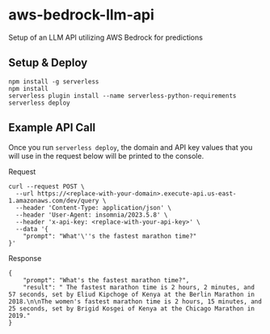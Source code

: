 # aws-bedrock-llm-api
Setup of an LLM API utilizing AWS Bedrock for predictions

## Setup & Deploy
```
npm install -g serverless
npm install
serverless plugin install --name serverless-python-requirements
serverless deploy
```

## Example API Call
Once you run `serverless deploy`, the domain and API key values that you will use in the request below will be printed to the console.

Request
```
curl --request POST \
  --url https://<replace-with-your-domain>.execute-api.us-east-1.amazonaws.com/dev/query \
  --header 'Content-Type: application/json' \
  --header 'User-Agent: insomnia/2023.5.8' \
  --header 'x-api-key: <replace-with-your-api-key>' \
  --data '{
	"prompt": "What'\''s the fastest marathon time?"
}'
```

Response
```
{
	"prompt": "What's the fastest marathon time?",
	"result": " The fastest marathon time is 2 hours, 2 minutes, and 57 seconds, set by Eliud Kipchoge of Kenya at the Berlin Marathon in 2018.\n\nThe women's fastest marathon time is 2 hours, 15 minutes, and 25 seconds, set by Brigid Kosgei of Kenya at the Chicago Marathon in 2019."
}
```
